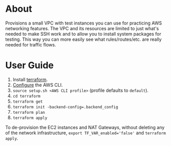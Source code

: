 # About

Provisions a small VPC with test instances you can use for practicing AWS networking features. The VPC and its resources are limited to just what's needed to make SSH work and to allow you to install system packages for testing. This way you can more easily see what rules/routes/etc. are really needed for traffic flows.

# User Guide

1. Install [terraform](https://www.terraform.io).
1. [Configure](http://docs.aws.amazon.com/cli/latest/userguide/cli-chap-getting-started.html) the AWS CLI.
1. `source setup.sh <AWS CLI profile>` (profile defaults to `default`).
1. `cd terraform`
1. `terraform get`
1. `terraform init -backend-config=.backend_config`
1. `terraform plan`
1. `terraform apply`

To de-provision the EC2 instances and NAT Gateways, without deleting any of the network infrastructure, `export TF_VAR_enabled='false'` and `terraform apply`.
